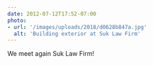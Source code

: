 ```yaml
---
date: 2012-07-12T17:52-07:00
photo:
- url: '/images/uploads/2018/d0628b847a.jpg'
  alt: 'Building exterior at Suk Law Firm'
---
```

We meet again Suk Law Firm!
